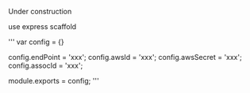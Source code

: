 Under construction

use express scaffold

'''
var config = {}

config.endPoint = 'xxx';
config.awsId = 'xxx';
config.awsSecret = 'xxx';
config.assocId = 'xxx';

module.exports = config;
'''
